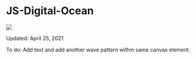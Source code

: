 # JS-Digital-Ocean
<img src="d-ocean.gif" />
<p>Updated: April 25, 2021</p>
<p>
  To do: Add text and add another wave pattern within same canvas element.
</p>
